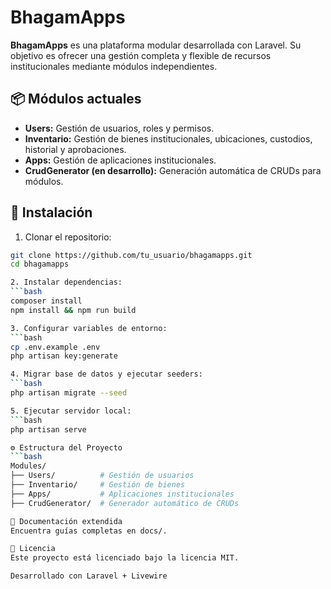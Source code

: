 # BhagamApps

**BhagamApps** es una plataforma modular desarrollada con Laravel. Su objetivo es ofrecer una gestión completa y flexible de recursos institucionales mediante módulos independientes.

## 📦 Módulos actuales
- **Users:** Gestión de usuarios, roles y permisos.
- **Inventario:** Gestión de bienes institucionales, ubicaciones, custodios, historial y aprobaciones.
- **Apps:** Gestión de aplicaciones institucionales.
- **CrudGenerator (en desarrollo):** Generación automática de CRUDs para módulos.

## 🚀 Instalación

1. Clonar el repositorio:
```bash
git clone https://github.com/tu_usuario/bhagamapps.git
cd bhagamapps

2. Instalar dependencias:
```bash
composer install
npm install && npm run build

3. Configurar variables de entorno:
```bash
cp .env.example .env
php artisan key:generate

4. Migrar base de datos y ejecutar seeders:
```bash
php artisan migrate --seed

5. Ejecutar servidor local:
```bash
php artisan serve

⚙️ Estructura del Proyecto
```bash
Modules/
├── Users/          # Gestión de usuarios
├── Inventario/     # Gestión de bienes
├── Apps/           # Aplicaciones institucionales
├── CrudGenerator/  # Generador automático de CRUDs

📖 Documentación extendida
Encuentra guías completas en docs/.

📄 Licencia
Este proyecto está licenciado bajo la licencia MIT.

Desarrollado con Laravel + Livewire